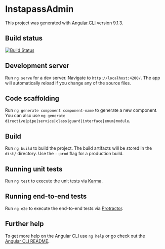 # InstapassAdmin

This project was generated with [Angular CLI](https://github.com/angular/angular-cli) version 9.1.3.

## Build status

[![Build Status](https://dev.azure.com/akazaakari/InstaPass%20CI/_apis/build/status/InstaPass.instapass-admin?branchName=master)](https://dev.azure.com/akazaakari/InstaPass%20CI/_build/latest?definitionId=3&branchName=master)

## Development server

Run `ng serve` for a dev server. Navigate to `http://localhost:4200/`. The app will automatically reload if you change any of the source files.

## Code scaffolding

Run `ng generate component component-name` to generate a new component. You can also use `ng generate directive|pipe|service|class|guard|interface|enum|module`.

## Build

Run `ng build` to build the project. The build artifacts will be stored in the `dist/` directory. Use the `--prod` flag for a production build.

## Running unit tests

Run `ng test` to execute the unit tests via [Karma](https://karma-runner.github.io).

## Running end-to-end tests

Run `ng e2e` to execute the end-to-end tests via [Protractor](http://www.protractortest.org/).

## Further help

To get more help on the Angular CLI use `ng help` or go check out the [Angular CLI README](https://github.com/angular/angular-cli/blob/master/README.md).
